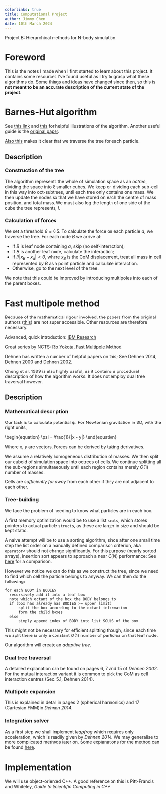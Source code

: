 ```yaml
---
colorlinks: true
title: Computational Project
author: Jimmy Chen
date: 10th March 2024
---
```


Project B: Hierarchical methods for N-body simulation.

# Foreword

This is the notes I made when I first started to learn about this project. It
contains some resources I've found useful as I try to grasp what these
algorithms do. Some things and ideas have changed since then, so this is **not
meant to be an accurate description of the current state of the project**.

# Barnes-Hut algorithm

See [this link](http://arborjs.org/docs/barnes-hut) and
[this](https://jheer.github.io/barnes-hut/) for helpful illustrations of the
algorithm. Another useful guide is the [original
paper](https://www.nature.com/articles/324446a0).

[Also this](https://people.eecs.berkeley.edu/~demmel/cs267/lecture26/lecture26.html)
makes it clear that we traverse the tree for each particle.

## Description

### Construction of the tree

The algorithm represents the whole of simulation space as an _octree_, dividing
the space into 8 smaller cubes. We keep on dividing each sub-cell in this way
into oct-subtrees, until each tree only contains one mass. We then update the
nodes so that we have stored on each the centre of mass position, and total
mass. We must also log the length of one side of the cube the tree represents,
$l$.

### Calculation of forces

We set a threshold $\theta \approx 0.5$. To calculate the force on each particle
$a$, we traverse the tree. For each node $B$ we arrive at:

* If $B$ is leaf node containing $a$, skip (no self-interaction);
* If $B$ is another leaf node, calculate the interaction;
* If $l / |x_B - x_a| < \theta$, where $x_B$ is the CoM displacement, treat all
  mass in cell represented by $B$ as a point particle and calculate interaction.
* Otherwise, go to the next level of the tree.

We note that this could be improved by introducing multipoles into each of the
parent boxes.

# Fast multipole method

Because of the mathematical rigour involved, the papers from the original
authors
([this](https://www.sciencedirect.com/science/article/pii/0021999187901409)) are
not super accessible. Other resources are therefore necessary.

Advanced, quick introduction: 
[IBM Research](https://invidious.nerdvpn.de/watch?v=qMLIyZi8Sz0)

Great series by NCTS:
[Rio Yokota, Fast Multipole Method](https://yt.artemislena.eu/watch?v=9BhnwG8a7F4)

Dehnen has written a number of helpful papers on this; See Dehnen 2014, Dehnen
2000 and Dehnen 2002.

Cheng et al. 1999 is also highly useful, as it contains a procedural description
of how the algorithm works. It does not employ dual tree traversal however.


## Description

### Mathematical description

Our task is to calculate potential $\psi$. For Newtonian gravitation in 3D, with
the right units,

\begin{equation}
\psi = \frac{1}{|x - y|}
\end{equation}

Where $x$, $y$ are vectors. Forces can be derived by taking derivatives.

We assume a relatively homogeneous distribution of masses. We then split our
cuboid of simulation space into octrees of cells. We continue splitting all the
sub-regions simultaneously until each region contains merely $O(1)$ number of
masses.

Cells are _sufficiently far away_ from each other if they are not adjacent to
each other.

### Tree-building

We face the problem of needing to know what particles are in each box.

A first memory optimization would be to use a list `souls`, which stores
pointers to actual particle `struct`s, as these are larger in size and should be
kept static.

A naive attempt will be to use a sorting algorithm, since after one small time
step the list order on a manually defined comparison criterion, aka `operator<`
should not change significantly. For this purpose (nearly sorted arrays),
insertion sort appears to approach a near $O(N)$ performance: See
[here](https://www.toptal.com/developers/sorting-algorithms) for a comparison.

However we notice we can do this as we construct the tree, since we need to
find which cell the particle belongs to anyway. We can then do the following:

```
for each BODY in BODIES
  recursively add it into a leaf box
  note which octant of the box the BODY belongs to
  if (box has already has BODIES >= upper limit)
      split the box according to the octant information
      form the child boxes
  else
      simply append index of BODY into list SOULS of the box
```

This might not be necessary for efficient splitting though, since each time we
split there is only a constant $O(1)$ number of particles on that leaf node.

Our algorithm will create an _adaptive tree_.

### Dual tree traversal

A detailed explanation can be found on pages 6, 7 and 15 of _Dehnen 2002_. For
the mutual interaction variant it is common to pick the CoM as cell interaction
centres (Sec. 5.1, Dehnen 2014).

### Multipole expansion

This is explained in detail in pages 2 (spherical harmonics) and 17 (Cartesian
FMM)in _Dehnen 2014_.

### Integration solver

As a first step we shall implement _leapfrog_ which requires only acceleration,
which is readily given by _Dehnen 2014_. We may generalise to more complicated
methods later on. Some explanations for the method can be found
[here](https://www.cs.princeton.edu/courses/archive/fall07/cos126/assignments/nbody-new.html).

# Implementation

We will use object-oriented C++. A good reference on this is Pitt-Francis and
Whiteley, _Guide to Scientific Computing in C++_.
